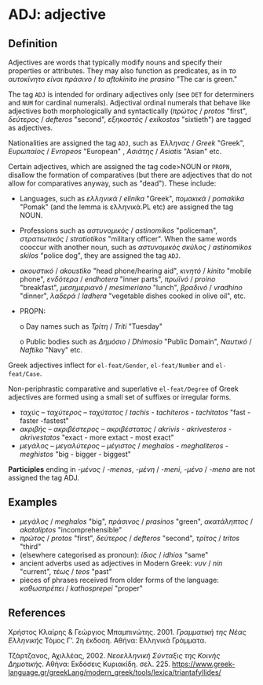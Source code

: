 # ΑDJ: adjective

## Definition

Adjectives are words that typically modify nouns and specify their properties or attributes. They may also function as predicates, as in *το αυτοκίνητο είναι πράσινο* / *to aftokinito ine prasino* "The car is green."

The tag <code>ADJ</code> is intended for ordinary adjectives only (see <code>DET</code> for determiners and <code>NUM</code> for cardinal numerals).
Αdjectival ordinal numerals that behave like adjectives both morphologically and syntactically (*πρώτος* / *protos* "first", *δεύτερος* / *defteros* "second", *εξηκοστός* / *exikostos* "sixtieth") are tagged as adjectives.

Nationalities are assigned the tag <code>ADJ</code>, such as *Έλληνας* / *Greek* "Greek", *Ευρωπαίος* / *Evropeos* "European" , *Ασιάτης* / *Asiatis* "Asian" etc.


Certain adjectives, which are assigned the tag code>NOUN</code> or <code>PROPN</code>, disallow the formation of comparatives (but there are adjectives that do not allow for comparatives anyway, such as "dead"). These include:

*	Languages, such as *ελληνικά* / *elinika* "Greek", *πομακικά* / *pomakika* "Pomak" (and the lemma is ελληνικά.PL etc) are assigned the tag NOUN.
*	Professions such as *αστυνομικός* / *astinomikos* "policeman", *στρατιωτικός* / *stratiotikos* "military officer". When the same words cooccur with another noun, such as *αστυνομικός σκύλος* / *astinomikos skilos* "police dog", they are assigned the tag <code>ADJ</code>.
* *ακουστικό* / *akoustiko* "head phone/hearing aid", *κινητό* / *kinito* "mobile phone", *ενδότερα* / *endhotera* "inner parts", *πρωϊνό* / *proino* "breakfast", *μεσημεριανό* / *mesimeriano* "lunch", *βραδινό* / *vradhino* "dinner", *λαδερά* / *ladhera* "vegetable dishes cooked in olive oil", etc.
    

*	PROPN: 

    o	  Day names such as *Τρίτη* / *Triti* "Tuesday"
  
    o	  Public bodies such as *Δημόσιο* / *Dhimosio* "Public Domain", *Ναυτικό* / *Naftiko* "Navy" etc. 

Greek adjectives inflect for <code>el-feat/Gender</code>, <code>el-feat/Number</code> and <code>el-feat/Case</code>.

Non-periphrastic comparative and superlative <code>el-feat/Degree</code> of Greek adjectives are formed using a small set of suffixes or irregular forms.

* *ταχύς – ταχύτερος – ταχύτατος* / *tachis - tachiteros - tachitatos* "fast - faster -fastest"
*	*ακριβής – ακριβέστερος – ακριβέστατος* / *akrivis - akrivesteros - akrivestatos* "exact - more extact - most exact"
*	 *μεγάλος – μεγαλύτερος – μέγιστος* / *meghalos - meghaliteros - meghistos* "big - bigger - biggest"

<b>Participles</b> ending in *-μένος* / *-menos*, *-μένη* / *-meni*, *-μένο* / *-meno* are not assigned the tag ADJ.

## Examples

*	*μεγάλος* / *meghalos* "big", *πράσινος* / *prasinos* "green", *ακατάληπτος* / *akataliptos* "incomprehensible"
*	*πρώτος* / *protos* "first", *δεύτερος* / *defteros* "second", *τρίτος* / *tritos*  "third"
*	(elsewhere categorised as pronoun):  *ίδιος* / *idhios* "same"
*	ancient adverbs used as adjectives in Modern Greek: *νυν* / *nin* "current", *τέως* / *teos* "past" 
*	pieces of phrases received from older forms of the language: *καθωσπρέπει* / *kathosprepei* "proper"

## References

Χρήστος Κλαίρης & Γεώργιος Μπαμπινώτης. 2001. *Γραμματική της Νέας Ελληνικής* Τόμος Γ’. 2η έκδοση. Αθήνα: Ελληνικά Γράμματα. 

Τζάρτζανος, Αχιλλέας, 2002. *Νεοελληνική Σύνταξις της Κοινής Δημοτικής*. Αθήνα: Εκδόσεις Κυριακίδη. σελ. 225.
https://www.greek-language.gr/greekLang/modern_greek/tools/lexica/triantafyllides/

